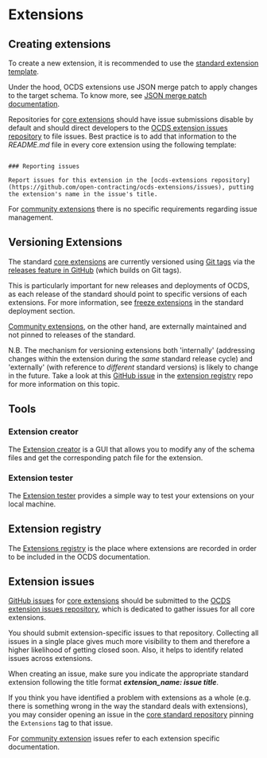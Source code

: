 # Extensions

## Creating extensions

To create a new extension, it is recommended to use the [standard extension template](https://github.com/open-contracting/standard_extension_template).

Under the hood, OCDS extensions use JSON merge patch to apply changes to the target schema. To know more, see [JSON merge patch documentation](https://tools.ietf.org/html/rfc7396).

Repositories for [core extensions](http://standard.open-contracting.org/latest/en/extensions/#core-extensions) should have issue submissions disable by default and should direct developers to the [OCDS extension issues repository](https://github.com/open-contracting/ocds-extensions) to file issues. Best practice is to add that information to the _README.md_ file in every core extension using the following template:

```none

### Reporting issues

Report issues for this extension in the [ocds-extensions repository](https://github.com/open-contracting/ocds-extensions/issues), putting the extension's name in the issue's title.

```

For [community extensions](http://standard.open-contracting.org/latest/en/extensions/#community-extensions) there is no specific requirements regarding issue management.

## Versioning Extensions

The standard [core extensions](http://standard.open-contracting.org/latest/en/extensions/#core-extensions) are currently versioned using [Git tags](https://git-scm.com/book/en/v2/Git-Basics-Tagging) via the [releases feature in GitHub](https://help.github.com/categories/releases/) (which builds on Git tags).

This is particularly important for new releases and deployments of OCDS, as each release of the standard should point to specific versions of each extensions. For more information, see [freeze extensions](../deployment/standard-live#freeze-extensions) in the standard deployment section.

[Community extensions](http://standard.open-contracting.org/latest/en/extensions/#community-extensions), on the other hand, are externally maintained and not pinned to releases of the standard.

N.B. The mechanism for versioning extensions both 'internally' (addressing changes within the extension during the _same_ standard release cycle) and 'externally' (with reference to _different_ standard versions) is likely to change in the future. Take a look at this [GitHub issue](https://github.com/open-contracting/extension_registry/issues/47) in the [extension registry](https://github.com/open-contracting/extension_registry) repo for more information on this topic.

## Tools

### Extension creator

The [Extension creator](https://github.com/open-contracting/extension_creator) is a GUI that allows you to modify any of the schema files and get the corresponding patch file for the extension.

### Extension tester

The [Extension tester](https://github.com/open-contracting/extension_tester) provides a simple way to test your extensions on your local machine.

## Extension registry

The [Extensions registry](https://github.com/open-contracting/extension_registry) is the place where extensions are recorded in order to be included in the OCDS documentation.

## Extension issues

[GitHub issues](https://help.github.com/articles/about-issues/) for [core extensions](http://standard.open-contracting.org/latest/en/extensions/#core-extensions) should be submitted to the [OCDS extension issues repository](https://github.com/open-contracting/ocds-extensions), which is dedicated to gather issues for all core extensions.

You should submit extension-specific issues to that repository. Collecting all issues in a single place gives much more visibility to them and therefore a higher likelihood of getting closed soon. Also, it helps to identify related issues across extensions.

When creating an issue, make sure you indicate the appropriate standard extension following the title format **_extension_name: issue title_**.

If you think you have identified a problem with extensions as a whole (e.g. there is something wrong in the way the standard deals with extensions), you may consider opening an issue in the [core standard repository](https://github.com/open-contracting/standard) pinning the `Extensions` tag to that issue.

For [community extension](http://standard.open-contracting.org/latest/en/extensions/#community-extensions) issues refer to each extension specific documentation.
